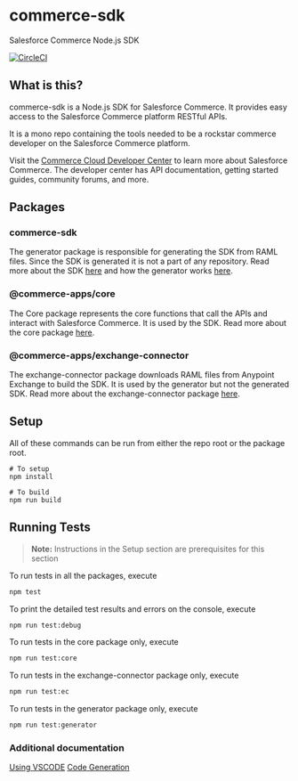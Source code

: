 # commerce-sdk

Salesforce Commerce Node.js SDK

[![CircleCI][circleci-image]][circleci-url]

## What is this?

commerce-sdk is a Node.js SDK for Salesforce Commerce. It provides easy access to the Salesforce Commerce platform RESTful APIs.

It is a mono repo containing the tools needed to be a rockstar commerce developer on the Salesforce Commerce platform.

Visit the [Commerce Cloud Developer Center](https://developer.commercecloud.com/) to learn more about Salesforce Commerce. The developer center has API documentation, getting started guides, community forums, and more.

## Packages

### commerce-sdk

The generator package is responsible for generating the SDK from RAML files. Since the SDK is generated it is not a part of any repository. Read more about the SDK [here](./packages/generator/README.md) and how the generator works [here](./packages/generator/docs/GENERATOR.md).

### @commerce-apps/core

The Core package represents the core functions that call the APIs and interact with Salesforce Commerce. It is used by the SDK. Read more about the core package [here](./packages/generator/README.md).

### @commerce-apps/exchange-connector

The exchange-connector package downloads RAML files from Anypoint Exchange to build the SDK. It is used by the generator but not the generated SDK. Read more about the exchange-connector package [here](./packages/exchange-connector/README.md).

## Setup

All of these commands can be run from either the repo root or the package root.

    # To setup
    npm install

    # To build
    npm run build

## Running Tests
> **Note:** Instructions in the Setup section are prerequisites for this section

To run tests in all the packages, execute
```bash
npm test
```
To print the detailed test results and errors on the console, execute
```bash
npm run test:debug
```
To run tests in the core package only, execute
```bash
npm run test:core
```
To run tests in the exchange-connector package only, execute
```bash
npm run test:ec
```
To run tests in the generator package only, execute
```bash
npm run test:generator
```

### Additional documentation

[Using VSCODE](./docs/vscode.md)
[Code Generation](./packages/generator/docs/GENERATOR.md)


<!-- Markdown link & img dfn's -->
[circleci-image]: https://circleci.com/gh/SalesforceCommerceCloud/commerce-sdk.svg?style=svg&circle-token=c68cee5cb20ee75f00cbda1b0eec5b5484c58b2a
[circleci-url]: https://circleci.com/gh/SalesforceCommerceCloud/commerce-sdk

